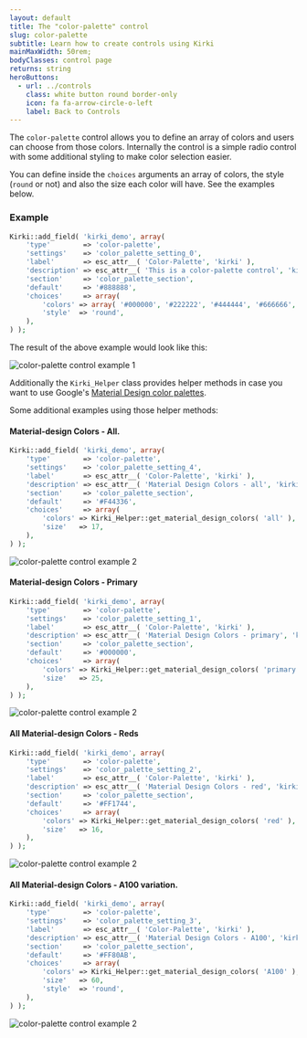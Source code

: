 ```yaml
---
layout: default
title: The "color-palette" control
slug: color-palette
subtitle: Learn how to create controls using Kirki
mainMaxWidth: 50rem;
bodyClasses: control page
returns: string
heroButtons:
  - url: ../controls
    class: white button round border-only
    icon: fa fa-arrow-circle-o-left
    label: Back to Controls
---
```


The `color-palette` control allows you to define an array of colors and users can choose from those colors. Internally the control is a simple radio control with some additional styling to make color selection easier.

You can define inside the `choices` arguments an array of colors, the style (`round` or not) and also the size each color will have. See the examples below.

### Example

```php
Kirki::add_field( 'kirki_demo', array(
	'type'        => 'color-palette',
	'settings'    => 'color_palette_setting_0',
	'label'       => esc_attr__( 'Color-Palette', 'kirki' ),
	'description' => esc_attr__( 'This is a color-palette control', 'kirki' ),
	'section'     => 'color_palette_section',
	'default'     => '#888888',
	'choices'     => array(
		'colors' => array( '#000000', '#222222', '#444444', '#666666', '#888888', '#aaaaaa', '#cccccc', '#eeeeee', '#ffffff' ),
		'style'  => 'round',
	),
) );
```
The result of the above example would look like this:

<img src="https://raw.githubusercontent.com/aristath/kirki/master/docs/assets/images/color-palette-bw-round.png" alt="color-palette control example 1" style="max-width:300px;">

Additionally the `Kirki_Helper` class provides helper methods in case you want to use Google's [Material Design color palettes](https://material.io/guidelines/style/color.html#color-color-palette).

Some additional examples using those helper methods:

#### Material-design Colors - All.

```php
Kirki::add_field( 'kirki_demo', array(
	'type'        => 'color-palette',
	'settings'    => 'color_palette_setting_4',
	'label'       => esc_attr__( 'Color-Palette', 'kirki' ),
	'description' => esc_attr__( 'Material Design Colors - all', 'kirki' ),
	'section'     => 'color_palette_section',
	'default'     => '#F44336',
	'choices'     => array(
		'colors' => Kirki_Helper::get_material_design_colors( 'all' ),
		'size'   => 17,
	),
) );
```
<img src="https://raw.githubusercontent.com/aristath/kirki/master/docs/assets/images/color-palette-md-all.png" alt="color-palette control example 2" style="max-width:300px;">

#### Material-design Colors - Primary

```php
Kirki::add_field( 'kirki_demo', array(
	'type'        => 'color-palette',
	'settings'    => 'color_palette_setting_1',
	'label'       => esc_attr__( 'Color-Palette', 'kirki' ),
	'description' => esc_attr__( 'Material Design Colors - primary', 'kirki' ),
	'section'     => 'color_palette_section',
	'default'     => '#000000',
	'choices'     => array(
		'colors' => Kirki_Helper::get_material_design_colors( 'primary' ),
		'size'   => 25,
	),
) );
```
<img src="https://raw.githubusercontent.com/aristath/kirki/master/docs/assets/images/color-palette-md-primary.png" alt="color-palette control example 2" style="max-width:300px;">

#### All Material-design Colors - Reds

```php
Kirki::add_field( 'kirki_demo', array(
	'type'        => 'color-palette',
	'settings'    => 'color_palette_setting_2',
	'label'       => esc_attr__( 'Color-Palette', 'kirki' ),
	'description' => esc_attr__( 'Material Design Colors - red', 'kirki' ),
	'section'     => 'color_palette_section',
	'default'     => '#FF1744',
	'choices'     => array(
		'colors' => Kirki_Helper::get_material_design_colors( 'red' ),
		'size'   => 16,
	),
) );
```
<img src="https://raw.githubusercontent.com/aristath/kirki/master/docs/assets/images/color-palette-md-red.png" alt="color-palette control example 2" style="max-width:300px;">

#### All Material-design Colors - A100 variation.

```php
Kirki::add_field( 'kirki_demo', array(
	'type'        => 'color-palette',
	'settings'    => 'color_palette_setting_3',
	'label'       => esc_attr__( 'Color-Palette', 'kirki' ),
	'description' => esc_attr__( 'Material Design Colors - A100', 'kirki' ),
	'section'     => 'color_palette_section',
	'default'     => '#FF80AB',
	'choices'     => array(
		'colors' => Kirki_Helper::get_material_design_colors( 'A100' ),
		'size'   => 60,
		'style'  => 'round',
	),
) );
```
<img src="https://raw.githubusercontent.com/aristath/kirki/master/docs/assets/images/color-palette-md-a100.png" alt="color-palette control example 2" style="max-width:300px;">
